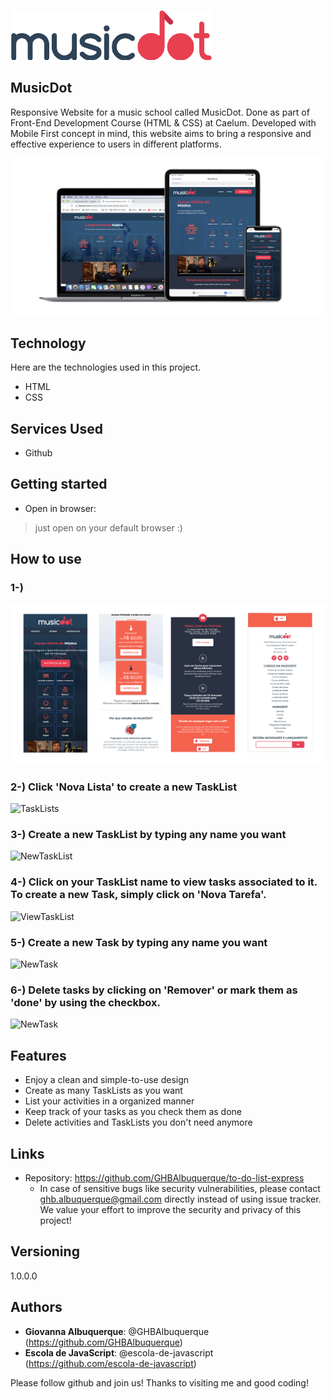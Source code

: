 ![Logo of the project](https://github.com/GHBAlbuquerque/musicDot/blob/master/readme_images/musicdotlogo_small.png)
 
## MusicDot

Responsive Website for a music school called MusicDot. Done as part of Front-End Development Course (HTML & CSS) at Caelum. Developed with Mobile First concept in mind, this website aims to bring a responsive and effective experience to users in different platforms.

![Mockups](https://github.com/GHBAlbuquerque/musicDot/blob/master/readme_images/MUSICDOTMOCKUP.png)
 
 
## Technology 
 
Here are the technologies used in this project.
 
* HTML
* CSS
 
 
## Services Used
 
* Github

 
## Getting started
 
* Open in browser:
>    just open on your default browser :)
 
## How to use
 
### 1-) 
![IphoneVer](https://github.com/GHBAlbuquerque/musicDot/blob/master/readme_images/IPHONE%20VER.png)

### 2-) Click 'Nova Lista' to create a new TaskList
![TaskLists]()

### 3-) Create a new TaskList by typing any name you want
![NewTaskList]()

### 4-) Click on your TaskList name to view tasks associated to it. To create a new Task, simply click on 'Nova Tarefa'.
![ViewTaskList]()

### 5-) Create a new Task by typing any name you want
![NewTask]()

### 6-) Delete tasks by clicking on 'Remover' or mark them as 'done' by using the checkbox.
![NewTask]()

 
## Features
 
  - Enjoy a clean and simple-to-use design
  - Create as many TaskLists as you want
  - List your activities in a organized manner
  - Keep track of your tasks as you check them as done
  - Delete activities and TaskLists you don't need anymore
 
 
## Links
 
  - Repository: https://github.com/GHBAlbuquerque/to-do-list-express
    - In case of sensitive bugs like security vulnerabilities, please contact
     ghb.albuquerque@gmail.com directly instead of using issue tracker. We value your effort
      to improve the security and privacy of this project!
 
 
## Versioning
 
1.0.0.0
 
 
## Authors
 
* **Giovanna Albuquerque**: @GHBAlbuquerque (https://github.com/GHBAlbuquerque)
* **Escola de JavaScript**: @escola-de-javascript (https://github.com/escola-de-javascript)
 
 
Please follow github and join us!
Thanks to visiting me and good coding!
